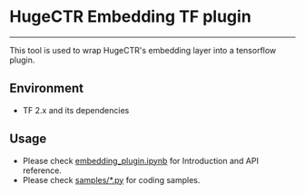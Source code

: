 # HugeCTR Embedding TF plugin #
---
This tool is used to wrap HugeCTR's embedding layer into a tensorflow plugin.

## Environment ##
+ TF 2.x and its dependencies

## Usage ##
- Please check [embedding_plugin.ipynb](../../notebooks/embedding_plugin.ipynb) for Introduction and API reference.
- Please check [samples/*.py](./samples/ReadMe.md) for coding samples.
